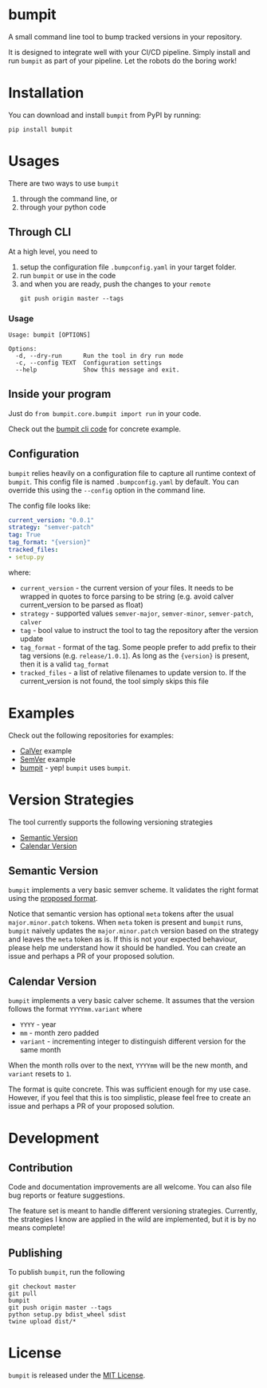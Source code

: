 # bumpit
A small command line tool to bump tracked versions in your repository.

It is designed to integrate well with your CI/CD pipeline. Simply install and run `bumpit` as part of your pipeline. Let the robots do the boring work!

# Installation
You can download and install `bumpit` from PyPI by running:

```
pip install bumpit
```

# Usages

There are two ways to use `bumpit`
1. through the command line, or
2. through your python code


## Through CLI
At a high level, you need to
1. setup the configuration file `.bumpconfig.yaml` in your target folder.
2. run `bumpit` or use in the code
3. and when you are ready, push the changes to your `remote`
    ```shell
    git push origin master --tags
    ```

### Usage
```shell
Usage: bumpit [OPTIONS]

Options:
  -d, --dry-run      Run the tool in dry run mode
  -c, --config TEXT  Configuration settings
  --help             Show this message and exit.
```

## Inside your program
Just do `from bumpit.core.bumpit import run` in your code.

Check out the [bumpit cli code](https://github.com/mobiusbyte/bumpit/blob/master/bumpit/console/cli.py#L29-L32) for concrete example.


## Configuration
`bumpit` relies heavily on a configuration file to capture all runtime context of `bumpit`. This config file is named `.bumpconfig.yaml` by default. You can override this using the `--config` option in the command line.

The config file looks like:

```yaml
current_version: "0.0.1"
strategy: "semver-patch"
tag: True
tag_format: "{version}"
tracked_files:
- setup.py
```

where:
* `current_version` - the current version of your files. It needs to be wrapped in quotes to force parsing to be string (e.g. avoid calver current_version to be parsed as float)
* `strategy` - supported values `semver-major`, `semver-minor`, `semver-patch`, `calver`
* `tag` - bool value to instruct the tool to tag the repository after the version update
* `tag_format` - format of the tag. Some people prefer to add prefix to their tag versions (e.g. `release/1.0.1`). As long as the `{version}` is present, then it is a valid `tag_format`
* `tracked_files` - a list of relative filenames to update version to. If the current_version is not found, the tool simply skips this file

# Examples
Check out the following repositories for examples:
* [CalVer](https://github.com/mobiusbyte/bumpit-calver-fixtures) example
* [SemVer](https://github.com/mobiusbyte/bumpit-semver-fixtures) example
* [bumpit](https://github.com/mobiusbyte/bumpit/blob/master/.bumpit.yaml) - yep! `bumpit` uses `bumpit`.

# Version Strategies
The tool currently supports the following versioning strategies
* [Semantic Version](https://semver.org/)
* [Calendar Version](https://calver.org/)

## Semantic Version
`bumpit` implements a very basic semver scheme. It validates the right format using the [proposed format](https://semver.org/#is-there-a-suggested-regular-expression-regex-to-check-a-semver-string).

Notice that semantic version has optional `meta` tokens after the usual `major.minor.patch` tokens. When `meta` token is present and `bumpit` runs, `bumpit` naively updates the `major.minor.patch` version based on the strategy and leaves the `meta` token as is. If this is not your expected behaviour, please help me understand how it should be handled. You can create an issue and perhaps a PR of your proposed solution.

## Calendar Version
`bumpit` implements a very basic calver scheme. It assumes that the version follows the format `YYYYmm.variant` where
* `YYYY` - year
* `mm` - month zero padded
* `variant` - incrementing integer to distinguish different version for the same month

When the month rolls over to the next, `YYYYmm` will be the new month, and `variant` resets to `1`.

The format is quite concrete. This was sufficient enough for my use case. However, if you feel that this is too simplistic, please feel free to create an issue and perhaps a PR of your proposed solution.


# Development
## Contribution
Code and documentation improvements are all welcome. You can also file bug reports or feature suggestions.

The feature set is meant to handle different versioning strategies. Currently, the strategies I know are applied in the wild are implemented, but it is by no means complete!

## Publishing
To publish `bumpit`, run the following

```shell
git checkout master
git pull
bumpit
git push origin master --tags
python setup.py bdist_wheel sdist
twine upload dist/*
```


# License
`bumpit` is released under the [MIT License](https://opensource.org/licenses/MIT).

